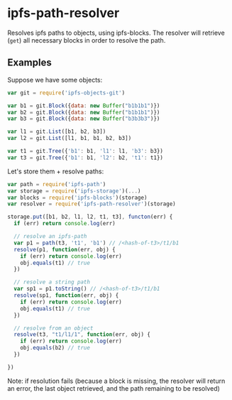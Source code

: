 # ipfs-path-resolver

Resolves ipfs paths to objects, using ipfs-blocks. The resolver will retrieve (`get`) all necessary blocks in order to resolve the path.

## Examples

Suppose we have some objects:

```js
var git = require('ipfs-objects-git')

var b1 = git.Block({data: new Buffer("b1b1b1")})
var b2 = git.Block({data: new Buffer("b1b1b1")})
var b3 = git.Block({data: new Buffer("b3b3b3")})

var l1 = git.List([b1, b2, b3])
var l2 = git.List([l1, b1, b1, b2, b3])

var t1 = git.Tree({'b1': b1, 'l1': l1, 'b3': b3})
var t3 = git.Tree({'b1': b1, 'l2': b2, 't1': t1})
```

Let's store them + resolve paths:

```js
var path = require('ipfs-path')
var storage = require('ipfs-storage')(...)
var blocks = require('ipfs-blocks')(storage)
var resolver = require('ipfs-path-resolver')(storage)

storage.put([b1, b2, l1, l2, t1, t3], functon(err) {
  if (err) return console.log(err)

  // resolve an ipfs-path
  var p1 = path(t3, 't1', 'b1') // /<hash-of-t3>/t1/b1
  resolve(p1, function(err, obj) {
    if (err) return console.log(err)
    obj.equals(t1) // true
  })

  // resolve a string path
  var sp1 = p1.toString() // /<hash-of-t3>/t1/b1
  resolve(sp1, function(err, obj) {
    if (err) return console.log(err)
    obj.equals(t1) // true
  })

  // resolve from an object
  resolve(t3, "t1/l1/1", function(err, obj) {
    if (err) return console.log(err)
    obj.equals(b2) // true
  })

})
```

Note: if resolution fails (because a block is missing, the resolver will return an error, the last object retrieved, and the path remaining to be resolved)
